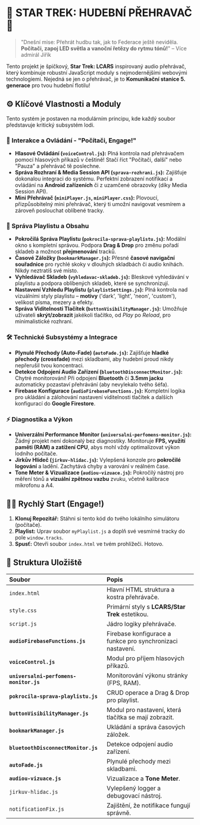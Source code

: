 # 🚀 STAR TREK: HUDEBNÍ PŘEHRAVAČ 🖖

> "Dnešní mise: Přehrát hudbu tak, jak to Federace ještě neviděla. **Počítači, zapoj LED světla a vanoční řetězy do rytmu tónů!**" – Více admirál Jiřík

Tento projekt je špičkový, **Star Trek: LCARS** inspirovaný audio přehrávač, který kombinuje robustní JavaScript moduly s nejmodernějšími webovými technologiemi. Nejedná se jen o přehrávač, je to **Komunikační stanice 5. generace** pro tvou hudební flotilu!

## ⚙️ Klíčové Vlastnosti a Moduly

Tento systém je postaven na modulárním principu, kde každý soubor představuje kritický subsystém lodi.

### 🎤 Interakce a Ovládání - **"Počítači, Engage!"**

* **Hlasové Ovládání (`voiceControl.js`):** Plná kontrola nad přehrávačem pomocí hlasových příkazů v češtině! Stačí říct "Počítači, další" nebo "Pauza" a přehrávač tě poslechne.
* **Správa Rozhraní & Media Session API (`sprava-rozhrani.js`):** Zajišťuje dokonalou integraci do systému. Perfektní zobrazení notifikací a ovládání na **Android zařízeních** či z uzamčené obrazovky (díky Media Session API).
* **Mini Přehrávač (`miniPlayer.js`, `miniPlayer.css`):** Plovoucí, přizpůsobitelný mini přehrávač, který ti umožní navigovat vesmírem a zároveň poslouchat oblíbené tracky.

### 🎼 Správa Playlistu a Obsahu

* **Pokročilá Správa Playlistu (`pokrocila-sprava-playlistu.js`):** Modální okno s kompletní správou. Podpora **Drag & Drop** pro změnu pořadí skladeb a možnost **přejmenování** tracků.
* **Časové Záložky (`bookmarkManager.js`):** Přesné **časové navigační souřadnice** pro rychlé skoky v dlouhých skladbách či audio knihách. Nikdy neztratíš své místo.
* **Vyhledávač Skladeb (`vyhledavac-skladeb.js`):** Bleskové vyhledávání v playlistu a podpora oblíbených skladeb, které se synchronizují.
* **Nastavení Vzhledu Playlistu (`playlistSettings.js`):** Plná kontrola nad vizuálními styly playlistu – **motivy** ('dark', 'light', 'neon', 'custom'), velikost písma, mezery a efekty.
* **Správa Viditelnosti Tlačítek (`buttonVisibilityManager.js`):** Umožňuje uživateli **skrýt/zobrazit** jakékoli tlačítko, od *Play* po *Reload*, pro minimalistické rozhraní.

### 🛠️ Technické Subsystémy a Integrace

* **Plynulé Přechody (Auto-Fade) (`autoFade.js`):** Zajišťuje **hladké přechody (crossfade)** mezi skladbami, aby hudební proud nikdy nepřerušil tvou koncentraci.
* **Detekce Odpojení Audio Zařízení (`bluetoothDisconnectMonitor.js`):** Chytré monitorování! Při odpojení **Bluetooth** či **3.5mm jacku** automaticky pozastaví přehrávání (aby nevylekalo tvého šéfa).
* **Firebase Konfigurace (`audioFirebaseFunctions.js`):** Kompletní logika pro ukládání a zálohování nastavení viditelnosti tlačítek a dalších konfigurací do **Google Firestore**.

### ⚡ Diagnostika a Výkon

* **Univerzální Performance Monitor (`universalni-perfomens-monitor.js`):** Žádný projekt není dokonalý bez diagnostiky. Monitoruje **FPS, využití paměti (RAM) a zatížení CPU**, abys mohl vždy optimalizovat výkon lodního počítače.
* **Jirkův Hlídeč (`jirkuv-hlidac.js`):** Vylepšená konzole pro **pokročilé logování** a ladění. Zachytává chyby a varování v reálném čase.
* **Tone Meter & Vizualizace (`audiou-vizuace.js`):** Pokročilý nástroj pro měření tónů a **vizuální zpětnou vazbu** zvuku, včetně kalibrace mikrofonu a A4.

## 🧑‍💻 Rychlý Start (Engage!)

1.  **Klonuj Repozitář:** Stáhni si tento kód do tvého lokálního simulátoru (počítače).
2.  **Playlist:** Uprav soubor `myPlaylist.js` a doplň své vesmírné tracky do pole `window.tracks`.
3.  **Spusť:** Otevři soubor `index.html` ve tvém prohlížeči. Hotovo.

## 📁 Struktura Uložiště

| Soubor | Popis |
| :--- | :--- |
| `index.html` | Hlavní HTML struktura a kostra přehrávače. |
| `style.css` | Primární styly s **LCARS/Star Trek** estetikou. |
| `script.js` | Jádro logiky přehrávače. |
| **`audioFirebaseFunctions.js`** | Firebase konfigurace a funkce pro synchronizaci nastavení. |
| **`voiceControl.js`** | Modul pro příjem hlasových příkazů. |
| **`universalni-perfomens-monitor.js`** | Monitorování výkonu stránky (FPS, RAM). |
| **`pokrocila-sprava-playlistu.js`** | CRUD operace a Drag & Drop pro playlist. |
| **`buttonVisibilityManager.js`** | Modul pro nastavení, která tlačítka se mají zobrazit. |
| **`bookmarkManager.js`** | Ukládání a správa časových záložek. |
| **`bluetoothDisconnectMonitor.js`** | Detekce odpojení audio zařízení. |
| **`autoFade.js`** | Plynulé přechody mezi skladbami. |
| **`audiou-vizuace.js`** | Vizualizace a **Tone Meter**. |
| `jirkuv-hlidac.js` | Vylepšený logger a debugovací nástroj. |
| `notificationFix.js` | Zajištění, že notifikace fungují správně. |
